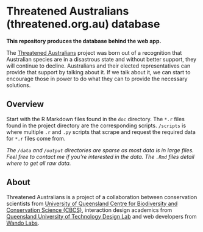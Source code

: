 # Threatened Australians (threatened.org.au) database

**This repository produces the database behind the web app.**

The [Threatened Australians](https://www.threatened.org.au/) project was born out of a recognition that Australian species are in a disastrous state and without better support, they will continue to decline. Australians and their elected representatives can provide that support by talking about it. If we talk about it, we can start to encourage those in power to do what they can to provide the necessary solutions.

## Overview
Start with the R Markdown files found in the `doc` directory. The `*.r` files found in the project directory are the corresponding scripts. `/scripts` is where multiple `.r` and `.py` scripts that scrape and request the required data for `*.r` files come from.

*The `/data` and `/output` directories are sparse as most data is in large files. Feel free to contact me if you're interested in the data. The `.Rmd` files detail where to get all raw data.*

## About
Threatened Australians is a project of a collaboration between conservation scientists from [University of Queensland Centre for Biodiversity and Conservation Science (CBCS)](https://cbcs.centre.uq.edu.au/), interaction design academics from [Queensland University of Technology Design Lab](https://research.qut.edu.au/designlab/) and web developers from [Wando Labs](https://au.linkedin.com/in/tim-carden-a5b67365).
